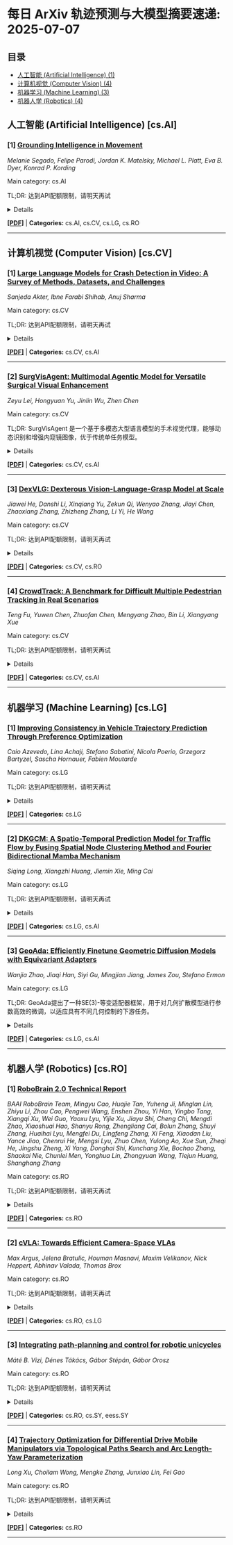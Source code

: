 # 每日 ArXiv 轨迹预测与大模型摘要速递: 2025-07-07

## 目录

- [人工智能 (Artificial Intelligence) (1)](#cs-ai)
- [计算机视觉 (Computer Vision) (4)](#cs-cv)
- [机器学习 (Machine Learning) (3)](#cs-lg)
- [机器人学 (Robotics) (4)](#cs-ro)

## 人工智能 (Artificial Intelligence) [cs.AI]
### [1] [Grounding Intelligence in Movement](https://arxiv.org/abs/2507.02771)
*Melanie Segado, Felipe Parodi, Jordan K. Matelsky, Michael L. Platt, Eva B. Dyer, Konrad P. Kording*

Main category: cs.AI

TL;DR: 达到API配额限制，请明天再试


<details>
  <summary>Details</summary>
Motivation: Error: API quota exceeded

Method: Error: API quota exceeded

Result: Error: API quota exceeded

Conclusion: 请联系管理员或等待明天API配额重置。

Abstract: Recent advances in machine learning have dramatically improved our ability to model language, vision, and other high-dimensional data, yet they continue to struggle with one of the most fundamental aspects of biological systems: movement. Across neuroscience, medicine, robotics, and ethology, movement is essential for interpreting behavior, predicting intent, and enabling interaction. Despite its core significance in our intelligence, movement is often treated as an afterthought rather than as a rich and structured modality in its own right. This reflects a deeper fragmentation in how movement data is collected and modeled, often constrained by task-specific goals and domain-specific assumptions. But movement is not domain-bound. It reflects shared physical constraints, conserved morphological structures, and purposeful dynamics that cut across species and settings. We argue that movement should be treated as a primary modeling target for AI. It is inherently structured and grounded in embodiment and physics. This structure, often allowing for compact, lower-dimensional representations (e.g., pose), makes it more interpretable and computationally tractable to model than raw, high-dimensional sensory inputs. Developing models that can learn from and generalize across diverse movement data will not only advance core capabilities in generative modeling and control, but also create a shared foundation for understanding behavior across biological and artificial systems. Movement is not just an outcome, it is a window into how intelligent systems engage with the world.

</details>

[**[PDF]**](https://arxiv.org/pdf/2507.02771) | **Categories:** cs.AI, cs.CV, cs.LG, cs.RO

---


## 计算机视觉 (Computer Vision) [cs.CV]
### [1] [Large Language Models for Crash Detection in Video: A Survey of Methods, Datasets, and Challenges](https://arxiv.org/abs/2507.02074)
*Sanjeda Akter, Ibne Farabi Shihab, Anuj Sharma*

Main category: cs.CV

TL;DR: 达到API配额限制，请明天再试


<details>
  <summary>Details</summary>
Motivation: Error: API quota exceeded

Method: Error: API quota exceeded

Result: Error: API quota exceeded

Conclusion: 请联系管理员或等待明天API配额重置。

Abstract: Crash detection from video feeds is a critical problem in intelligent transportation systems. Recent developments in large language models (LLMs) and vision-language models (VLMs) have transformed how we process, reason about, and summarize multimodal information. This paper surveys recent methods leveraging LLMs for crash detection from video data. We present a structured taxonomy of fusion strategies, summarize key datasets, analyze model architectures, compare performance benchmarks, and discuss ongoing challenges and opportunities. Our review provides a foundation for future research in this fast-growing intersection of video understanding and foundation models.

</details>

[**[PDF]**](https://arxiv.org/pdf/2507.02074) | **Categories:** cs.CV, cs.AI

---

### [2] [SurgVisAgent: Multimodal Agentic Model for Versatile Surgical Visual Enhancement](https://arxiv.org/abs/2507.02252)
*Zeyu Lei, Hongyuan Yu, Jinlin Wu, Zhen Chen*

Main category: cs.CV

TL;DR: SurgVisAgent 是一个基于多模态大型语言模型的手术视觉代理，能够动态识别和增强内窥镜图像，优于传统单任务模型。


<details>
  <summary>Details</summary>
Motivation: 现有算法通常针对特定场景中的单一任务设计，限制了它们在复杂现实情况中的有效性。

Method: 我们提出了 SurgVisAgent，一个基于多模态大型语言模型 (MLLM) 的端到端智能手术视觉代理。

Result: SurgVisAgent 能够动态识别内窥镜图像中的失真类别和严重程度，从而执行各种增强任务，例如弱光增强、过度曝光校正、运动模糊消除和烟雾去除。

Conclusion: SurgVisAgent 优于传统单任务模型，证明了其作为统一手术辅助解决方案的潜力。

Abstract: 精确的手术干预对于患者安全至关重要，并且已经开发了先进的增强算法来帮助外科医生进行决策。尽管取得了显著进展，但这些算法通常是为特定场景中的单一任务而设计的，从而限制了它们在复杂的现实世界情况中的有效性。为了解决这个局限性，我们提出了 SurgVisAgent，一个建立在多模态大型语言模型（MLLM）之上的端到端智能手术视觉代理。SurgVisAgent 能够动态识别内窥镜图像中的失真类别和严重程度，从而能够执行各种增强任务，例如弱光增强、过度曝光校正、运动模糊消除和烟雾去除。具体来说，为了实现卓越的手术场景理解，我们设计了一个提供领域特定知识的先验模型。此外，通过上下文少样本学习和思维链（CoT）推理，SurgVisAgent 能够提供定制的图像增强，以满足各种失真类型和严重程度的需求，从而满足外科医生的多样化需求。此外，我们构建了一个模拟真实世界手术失真的综合基准，在此基础上进行的大量实验表明，SurgVisAgent 优于传统的单任务模型，突出了其作为统一手术辅助解决方案的潜力。

</details>

[**[PDF]**](https://arxiv.org/pdf/2507.02252) | **Categories:** cs.CV, cs.AI

---

### [3] [DexVLG: Dexterous Vision-Language-Grasp Model at Scale](https://arxiv.org/abs/2507.02747)
*Jiawei He, Danshi Li, Xinqiang Yu, Zekun Qi, Wenyao Zhang, Jiayi Chen, Zhaoxiang Zhang, Zhizheng Zhang, Li Yi, He Wang*

Main category: cs.CV

TL;DR: 达到API配额限制，请明天再试


<details>
  <summary>Details</summary>
Motivation: Error: API quota exceeded

Method: Error: API quota exceeded

Result: Error: API quota exceeded

Conclusion: 请联系管理员或等待明天API配额重置。

Abstract: As large models gain traction, vision-language-action (VLA) systems are enabling robots to tackle increasingly complex tasks. However, limited by the difficulty of data collection, progress has mainly focused on controlling simple gripper end-effectors. There is little research on functional grasping with large models for human-like dexterous hands. In this paper, we introduce DexVLG, a large Vision-Language-Grasp model for Dexterous grasp pose prediction aligned with language instructions using single-view RGBD input. To accomplish this, we generate a dataset of 170 million dexterous grasp poses mapped to semantic parts across 174,000 objects in simulation, paired with detailed part-level captions. This large-scale dataset, named DexGraspNet 3.0, is used to train a VLM and flow-matching-based pose head capable of producing instruction-aligned grasp poses for tabletop objects. To assess DexVLG's performance, we create benchmarks in physics-based simulations and conduct real-world experiments. Extensive testing demonstrates DexVLG's strong zero-shot generalization capabilities-achieving over 76% zero-shot execution success rate and state-of-the-art part-grasp accuracy in simulation-and successful part-aligned grasps on physical objects in real-world scenarios.

</details>

[**[PDF]**](https://arxiv.org/pdf/2507.02747) | **Categories:** cs.CV, cs.RO

---

### [4] [CrowdTrack: A Benchmark for Difficult Multiple Pedestrian Tracking in Real Scenarios](https://arxiv.org/abs/2507.02479)
*Teng Fu, Yuwen Chen, Zhuofan Chen, Mengyang Zhao, Bin Li, Xiangyang Xue*

Main category: cs.CV

TL;DR: 达到API配额限制，请明天再试


<details>
  <summary>Details</summary>
Motivation: Error: API quota exceeded

Method: Error: API quota exceeded

Result: Error: API quota exceeded

Conclusion: 请联系管理员或等待明天API配额重置。

Abstract: Multi-object tracking is a classic field in computer vision. Among them, pedestrian tracking has extremely high application value and has become the most popular research category. Existing methods mainly use motion or appearance information for tracking, which is often difficult in complex scenarios. For the motion information, mutual occlusions between objects often prevent updating of the motion state; for the appearance information, non-robust results are often obtained due to reasons such as only partial visibility of the object or blurred images. Although learning how to perform tracking in these situations from the annotated data is the simplest solution, the existing MOT dataset fails to satisfy this solution. Existing methods mainly have two drawbacks: relatively simple scene composition and non-realistic scenarios. Although some of the video sequences in existing dataset do not have the above-mentioned drawbacks, the number is far from adequate for research purposes. To this end, we propose a difficult large-scale dataset for multi-pedestrian tracking, shot mainly from the first-person view and all from real-life complex scenarios. We name it ``CrowdTrack'' because there are numerous objects in most of the sequences. Our dataset consists of 33 videos, containing a total of 5,185 trajectories. Each object is annotated with a complete bounding box and a unique object ID. The dataset will provide a platform to facilitate the development of algorithms that remain effective in complex situations. We analyzed the dataset comprehensively and tested multiple SOTA models on our dataset. Besides, we analyzed the performance of the foundation models on our dataset. The dataset and project code is released at: https://github.com/loseevaya/CrowdTrack .

</details>

[**[PDF]**](https://arxiv.org/pdf/2507.02479) | **Categories:** cs.CV, cs.AI

---


## 机器学习 (Machine Learning) [cs.LG]
### [1] [Improving Consistency in Vehicle Trajectory Prediction Through Preference Optimization](https://arxiv.org/abs/2507.02406)
*Caio Azevedo, Lina Achaji, Stefano Sabatini, Nicola Poerio, Grzegorz Bartyzel, Sascha Hornauer, Fabien Moutarde*

Main category: cs.LG

TL;DR: 达到API配额限制，请明天再试


<details>
  <summary>Details</summary>
Motivation: Error: API quota exceeded

Method: Error: API quota exceeded

Result: Error: API quota exceeded

Conclusion: 请联系管理员或等待明天API配额重置。

Abstract: Trajectory prediction is an essential step in the pipeline of an autonomous vehicle. Inaccurate or inconsistent predictions regarding the movement of agents in its surroundings lead to poorly planned maneuvers and potentially dangerous situations for the end-user. Current state-of-the-art deep-learning-based trajectory prediction models can achieve excellent accuracy on public datasets. However, when used in more complex, interactive scenarios, they often fail to capture important interdependencies between agents, leading to inconsistent predictions among agents in the traffic scene. Inspired by the efficacy of incorporating human preference into large language models, this work fine-tunes trajectory prediction models in multi-agent settings using preference optimization. By taking as input automatically calculated preference rankings among predicted futures in the fine-tuning process, our experiments--using state-of-the-art models on three separate datasets--show that we are able to significantly improve scene consistency while minimally sacrificing trajectory prediction accuracy and without adding any excess computational requirements at inference time.

</details>

[**[PDF]**](https://arxiv.org/pdf/2507.02406) | **Categories:** cs.LG

---

### [2] [DKGCM: A Spatio-Temporal Prediction Model for Traffic Flow by Fusing Spatial Node Clustering Method and Fourier Bidirectional Mamba Mechanism](https://arxiv.org/abs/2507.01982)
*Siqing Long, Xiangzhi Huang, Jiemin Xie, Ming Cai*

Main category: cs.LG

TL;DR: 达到API配额限制，请明天再试


<details>
  <summary>Details</summary>
Motivation: Error: API quota exceeded

Method: Error: API quota exceeded

Result: Error: API quota exceeded

Conclusion: 请联系管理员或等待明天API配额重置。

Abstract: Accurate traffic demand forecasting enables transportation management departments to allocate resources more effectively, thereby improving their utilization efficiency. However, complex spatiotemporal relationships in traffic systems continue to limit the performance of demand forecasting models. To improve the accuracy of spatiotemporal traffic demand prediction, we propose a new graph convolutional network structure called DKGCM. Specifically, we first consider the spatial flow distribution of different traffic nodes and propose a novel temporal similarity-based clustering graph convolution method, DK-GCN. This method utilizes Dynamic Time Warping (DTW) and K-means clustering to group traffic nodes and more effectively capture spatial dependencies. On the temporal scale, we integrate the Fast Fourier Transform (FFT) within the bidirectional Mamba deep learning framework to capture temporal dependencies in traffic demand. To further optimize model training, we incorporate the GRPO reinforcement learning strategy to enhance the loss function feedback mechanism. Extensive experiments demonstrate that our model outperforms several advanced methods and achieves strong results on three public datasets.

</details>

[**[PDF]**](https://arxiv.org/pdf/2507.01982) | **Categories:** cs.LG, cs.AI

---

### [3] [GeoAda: Efficiently Finetune Geometric Diffusion Models with Equivariant Adapters](https://arxiv.org/abs/2507.02085)
*Wanjia Zhao, Jiaqi Han, Siyi Gu, Mingjian Jiang, James Zou, Stefano Ermon*

Main category: cs.LG

TL;DR: GeoAda提出了一种SE(3)-等变适配器框架，用于对几何扩散模型进行参数高效的微调，以适应具有不同几何控制的下游任务。


<details>
  <summary>Details</summary>
Motivation: 几何扩散模型在分子动力学和结构生成中表现出了显著的成功。然而，如何有效地对它们进行微调以适应具有不同几何控制的下游任务，仍有待探索。

Method: 该文提出了一种SE(3)-等变适配器框架（GeoAda），它能够为受控生成任务实现灵活且参数高效的微调，而无需修改原始模型架构。GeoAda引入了一种结构化的适配器设计：控制信号首先通过耦合算子进行编码，然后由选定的预训练模型层的可训练副本进行处理，最后通过解耦算子进行投影，然后是等变零初始化的卷积。

Result: 实验结果表明，GeoAda在各种几何控制类型（包括框架控制、全局控制、子图控制）以及广泛的应用领域（如粒子动力学、分子动力学、人体运动预测和分子生成）中，都表现出了广泛的适用性。实验结果表明，GeoAda在保持原始任务准确性的同时，实现了最先进的微调性能，而其他基线方法由于过拟合和灾难性遗忘而出现显著的性能下降。

Conclusion: 实验结果表明，GeoAda在保持原始任务准确性的同时，实现了最先进的微调性能，而其他基线方法由于过拟合和灾难性遗忘而出现显著的性能下降。

Abstract: 几何扩散模型在分子动力学和结构生成中取得了显著的成功。然而，针对具有不同几何控制的下游任务，如何高效地对这些模型进行微调仍然是一个未被充分探索的问题。本文提出了一种SE(3)-等变适配器框架（GeoAda），该框架能够在不修改原始模型架构的情况下，为受控生成任务实现灵活且参数高效的微调。GeoAda引入了一种结构化的适配器设计：控制信号首先通过耦合算子进行编码，然后由选定的预训练模型层的可训练副本进行处理，最后通过解耦算子进行投影，接着进行等变零初始化的卷积。通过仅对这些轻量级的适配器模块进行微调，GeoAda在减轻过拟合和灾难性遗忘的同时，保留了模型的几何一致性。我们在理论上证明了所提出的适配器保持SE(3)-等变性，确保了预训练扩散模型的几何归纳偏置在适配过程中保持不变。我们通过实验证明了GeoAda在各种几何控制类型（包括框架控制、全局控制、子图控制）以及广泛的应用领域（如粒子动力学、分子动力学、人体运动预测和分子生成）中，都表现出了广泛的适用性。实验结果表明，GeoAda在保持原始任务准确性的同时，实现了最先进的微调性能，而其他基线方法由于过拟合和灾难性遗忘而出现显著的性能下降。

</details>

[**[PDF]**](https://arxiv.org/pdf/2507.02085) | **Categories:** cs.LG, cs.AI

---


## 机器人学 (Robotics) [cs.RO]
### [1] [RoboBrain 2.0 Technical Report](https://arxiv.org/abs/2507.02029)
*BAAI RoboBrain Team, Mingyu Cao, Huajie Tan, Yuheng Ji, Minglan Lin, Zhiyu Li, Zhou Cao, Pengwei Wang, Enshen Zhou, Yi Han, Yingbo Tang, Xiangqi Xu, Wei Guo, Yaoxu Lyu, Yijie Xu, Jiayu Shi, Cheng Chi, Mengdi Zhao, Xiaoshuai Hao, Shanyu Rong, Zhengliang Cai, Bolun Zhang, Shuyi Zhang, Huaihai Lyu, Mengfei Du, Lingfeng Zhang, Xi Feng, Xiaodan Liu, Yance Jiao, Chenrui He, Mengsi Lyu, Zhuo Chen, Yulong Ao, Xue Sun, Zheqi He, Jingshu Zheng, Xi Yang, Donghai Shi, Kunchang Xie, Bochao Zhang, Shaokai Nie, Chunlei Men, Yonghua Lin, Zhongyuan Wang, Tiejun Huang, Shanghang Zhang*

Main category: cs.RO

TL;DR: 达到API配额限制，请明天再试


<details>
  <summary>Details</summary>
Motivation: Error: API quota exceeded

Method: Error: API quota exceeded

Result: Error: API quota exceeded

Conclusion: 请联系管理员或等待明天API配额重置。

Abstract: We introduce RoboBrain 2.0, our latest generation of embodied vision-language foundation models, designed to unify perception, reasoning, and planning for complex embodied tasks in physical environments. It comes in two variants: a lightweight 7B model and a full-scale 32B model, featuring a heterogeneous architecture with a vision encoder and a language model. Despite its compact size, RoboBrain 2.0 achieves strong performance across a wide spectrum of embodied reasoning tasks. On both spatial and temporal benchmarks, the 32B variant achieves leading results, surpassing prior open-source and proprietary models. In particular, it supports key real-world embodied AI capabilities, including spatial understanding (e.g., affordance prediction, spatial referring, trajectory forecasting) and temporal decision-making (e.g., closed-loop interaction, multi-agent long-horizon planning, and scene graph updating). This report details the model architecture, data construction, multi-stage training strategies, infrastructure and practical applications. We hope RoboBrain 2.0 advances embodied AI research and serves as a practical step toward building generalist embodied agents. The code, checkpoint and benchmark are available at https://superrobobrain.github.io.

</details>

[**[PDF]**](https://arxiv.org/pdf/2507.02029) | **Categories:** cs.RO

---

### [2] [cVLA: Towards Efficient Camera-Space VLAs](https://arxiv.org/abs/2507.02190)
*Max Argus, Jelena Bratulic, Houman Masnavi, Maxim Velikanov, Nick Heppert, Abhinav Valada, Thomas Brox*

Main category: cs.RO

TL;DR: 达到API配额限制，请明天再试


<details>
  <summary>Details</summary>
Motivation: Error: API quota exceeded

Method: Error: API quota exceeded

Result: Error: API quota exceeded

Conclusion: 请联系管理员或等待明天API配额重置。

Abstract: Vision-Language-Action (VLA) models offer a compelling framework for tackling complex robotic manipulation tasks, but they are often expensive to train. In this paper, we propose a novel VLA approach that leverages the competitive performance of Vision Language Models (VLMs) on 2D images to directly infer robot end-effector poses in image frame coordinates. Unlike prior VLA models that output low-level controls, our model predicts trajectory waypoints, making it both more efficient to train and robot embodiment agnostic. Despite its lightweight design, our next-token prediction architecture effectively learns meaningful and executable robot trajectories. We further explore the underutilized potential of incorporating depth images, inference-time techniques such as decoding strategies, and demonstration-conditioned action generation. Our model is trained on a simulated dataset and exhibits strong sim-to-real transfer capabilities. We evaluate our approach using a combination of simulated and real data, demonstrating its effectiveness on a real robotic system.

</details>

[**[PDF]**](https://arxiv.org/pdf/2507.02190) | **Categories:** cs.RO, cs.LG

---

### [3] [Integrating path-planning and control for robotic unicycles](https://arxiv.org/abs/2507.02700)
*Máté B. Vizi, Dénes Tákács, Gábor Stépán, Gábor Orosz*

Main category: cs.RO

TL;DR: 达到API配额限制，请明天再试


<details>
  <summary>Details</summary>
Motivation: Error: API quota exceeded

Method: Error: API quota exceeded

Result: Error: API quota exceeded

Conclusion: 请联系管理员或等待明天API配额重置。

Abstract: This article focuses on integrating path-planning and control with specializing on the unique needs of robotic unicycles. A unicycle design is presented which is capable of accelerating/breaking and carrying out a variety of maneuvers. The proposed path-planning method segments the path into straight and curved path sections dedicated for accelerating/breaking and turning maneuvers, respectively. The curvature profiles of the curved sections are optimized while considering the control performance and the slipping limits of the wheel. The performance of the proposed integrated approach is demonstrated via numerical simulations.

</details>

[**[PDF]**](https://arxiv.org/pdf/2507.02700) | **Categories:** cs.RO, cs.SY, eess.SY

---

### [4] [Trajectory Optimization for Differential Drive Mobile Manipulators via Topological Paths Search and Arc Length-Yaw Parameterization](https://arxiv.org/abs/2507.02761)
*Long Xu, Choilam Wong, Mengke Zhang, Junxiao Lin, Fei Gao*

Main category: cs.RO

TL;DR: 达到API配额限制，请明天再试


<details>
  <summary>Details</summary>
Motivation: Error: API quota exceeded

Method: Error: API quota exceeded

Result: Error: API quota exceeded

Conclusion: 请联系管理员或等待明天API配额重置。

Abstract: We present an efficient hierarchical motion planning pipeline for differential drive mobile manipulators. Our approach first searches for multiple collisionfree and topologically distinct paths for the mobile base to extract the space in which optimal solutions may exist. Further sampling and optimization are then conducted in parallel to explore feasible whole-body trajectories. For trajectory optimization, we employ polynomial trajectories and arc length-yaw parameterization, enabling efficient handling of the nonholonomic dynamics while ensuring optimality.

</details>

[**[PDF]**](https://arxiv.org/pdf/2507.02761) | **Categories:** cs.RO

---
